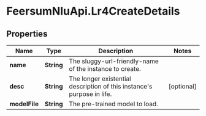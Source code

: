 # FeersumNluApi.Lr4CreateDetails

## Properties
Name | Type | Description | Notes
------------ | ------------- | ------------- | -------------
**name** | **String** | The sluggy-url-friendly-name of the instance to create. | 
**desc** | **String** | The longer existential description of this instance&#39;s purpose in life. | [optional] 
**modelFile** | **String** | The pre-trained model to load. | 


